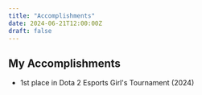 ```yaml
---
title: "Accomplishments"
date: 2024-06-21T12:00:00Z
draft: false
---
```


## My Accomplishments

- 1st place in Dota 2 Esports Girl's Tournament (2024)
